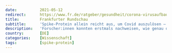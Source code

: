 ```yaml
---
date:          2021-05-12
redirect:      https://www.fr.de/ratgeber/gesundheit/corona-virusaufbau-spike-protein-beguenstigt-gefaesskrankheiten-schlaganfall-ausloesen-90567462.html
title:         Frankfurter Rundschau
subtitle:      'Spike-Protein allein reicht aus, um Covid auszulösen – vor allem Blutgefäße nehmen Schaden'
description:   'Forscher:innen konnten erstmals nachweisen, wie genau das Coronavirus Gefäße im Körper schädigt. „In Wirklichkeit ist es eine Gefäßerkrankung“, lautet das Fazit.'
country:       [DE]
categories:    [Wissenschaft]
tags:          [spike-protein]
---
```

